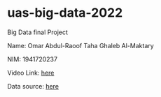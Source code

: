 # uas-big-data-2022
Big Data final Project

Name: Omar Abdul-Raoof Taha Ghaleb Al-Maktary

NIM: 1941720237

Video Link: <a href="https://youtu.be/uoSiy5b8Rvg" target="_blank" rel="noopener noreferrer">here</a>

Data source: <a href="https://www.kaggle.com/datasets/ilyaryabov/tesla-insider-trading?resource=download" target="_blank" rel="noopener noreferrer">here</a> 
